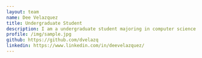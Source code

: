 ```yaml
---
layout: team
name: Dee Velazquez
title: Undergraduate Student
description: I am a undergraduate student majoring in computer science and chemical & biomolecular engineering at Johns Hopkins. I have had previous lab and research experience in cellular biology, computational chemistry, and deep learning. I am currently interested in using my technical background to anaylyze data and solve biomedical problems. Outside the lab, I enjoy working out, listening to music, cooking, and watching movies/anime.
profile: /img/sample.jpg
github: https://github.com/dvelazq
linkedin: https://www.linkedin.com/in/deevelazquez/
---
```

